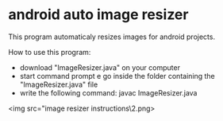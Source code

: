 # android auto image resizer
This program automaticaly resizes images for android projects.

How to use this program:

- download "ImageResizer.java" on your computer
- start command prompt e go inside the folder containing the "ImageResizer.java" file
- write the following command: javac ImageResizer.java

<img src="image resizer instructions\2.png\>
